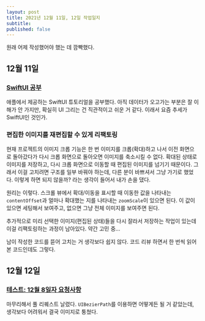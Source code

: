 ```yaml
---
layout: post
title: 2021년 12월 11일, 12일 작업일지
subtitle:
published: false
---
```


원래 어제 작성했어야 했는 데 깜빡했다.

## 12월 11일

### [SwiftUI 공부](https://github.com/jwonyLee/Scrumdinger)

애플에서 제공하는 SwiftUI 튜토리얼을 공부했다. 아직 데이터가 오고가는 부분은 잘 이해가 안 가지만, 확실히 UI 그리는 건 직관적이고 쉬운 거 같다. 이래서 요즘 추세가 SwiftUI인 것인가.

### 편집한 이미지를 재편집할 수 있게 리팩토링

현재 프로젝트의 이미지 크롭 기능은 한 번 이미지를 크롭(확대)하고 나서 이전 화면으로 돌아갔다가 다시 크롭 화면으로 돌아오면 이미지를 축소시킬 수 없다. 확대된 상태로 이미지를 저장하고, 다시 크롭 화면으로 이동할 때 편집된 이미지를 넘기기 때문이다. 그래서 이걸 고치려면 구조를 일부 바꿔야 하는데, 다른 분이 바쁘셔서 그냥 가기로 했었다. 이렇게 하면 되지 않을까? 라는 생각이 들어서 내가 손을 댔다. 

원리는 이렇다. 스크롤 뷰에서 확대/이동을 표시할 때 이동한 값을 나타내는 `contentOffset`과 얼마나 확대했는 지를 나타내는 `zoomScale`이 있으면 된다. 이 값이 있으면 세팅해서 보여주고, 없으면 그냥 전체 이미지를 보여주면 된다.

추가적으로 미리 선택한 이미지(편집된 상태)들을 다시 잘라서 저장하는 작업이 있는데 이걸 리팩토링하는 과정이 남아있다. 약간 고민 중...

남이 작성한 코드를 뜯어 고치는 거 생각보다 쉽지 않다. 코드 리뷰 하면서 한 번씩 읽어본 코드인데도 그렇다. 

## 12월 12일

### [테스트: 12월 8일자 요청사항](https://github.com/ThingLog/ThingLog/pull/281)

마무리해서 풀 리퀘스트 날렸다. `UIBezierPath`를 이용하면 어떻게든 될 거 같았는데, 생각보다 어려워서 결국 이미지로 퉁쳤다. 